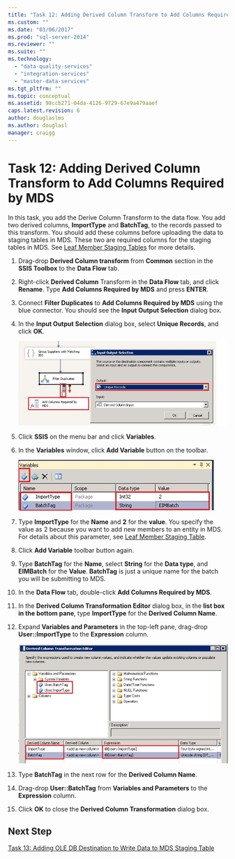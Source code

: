 ```yaml
---
title: "Task 12: Adding Derived Column Transform to Add Columns Required by MDS | Microsoft Docs"
ms.custom: ""
ms.date: "03/06/2017"
ms.prod: "sql-server-2014"
ms.reviewer: ""
ms.suite: ""
ms.technology: 
  - "data-quality-services"
  - "integration-services"
  - "master-data-services"
ms.tgt_pltfrm: ""
ms.topic: conceptual
ms.assetid: 98ccb271-04da-4126-9729-67e9a479aaef
caps.latest.revision: 6
author: douglaslms
ms.author: douglasl
manager: craigg
---
```

# Task 12: Adding Derived Column Transform to Add Columns Required by MDS
  In this task, you add the Derive Column Transform to the data flow. You add two derived columns, **ImportType** and **BatchTag**, to the records passed to this transform. You should add these columns before uploading the data to staging tables in MDS. These two are required columns for the staging tables in MDS. See [Leaf Member Staging Tables](http://msdn.microsoft.com/library/ee633854.aspx) for more details.  
  
1.  Drag-drop **Derived Column transform** from **Common** section in the **SSIS Toolbox** to the **Data Flow** tab.  
  
2.  Right-click **Derived Column** Transform in the **Data Flow** tab, and click **Rename**. Type **Add Columns Required by MDS** and press **ENTER**.  
  
3.  Connect **Filter Duplicates** to **Add Columns Required by MDS** using the blue connector. You should see the **Input Output Selection** dialog box.  
  
4.  In the **Input Output Selection** dialog box, select **Unique Records**, and click **OK**.  
  
     ![Input Output Selection Dialog Box](../../2014/tutorials/media/et-addingdcttoaddcolumnsrequiredbymds-01.jpg "Input Output Selection Dialog Box")  
  
5.  Click **SSIS** on the menu bar and click **Variables**.  
  
6.  In the **Variables** window, click **Add Variable** button on the toolbar.  
  
     ![SSIS Variables Window](../../2014/tutorials/media/et-addingdcttoaddcolumnsrequiredbymds-02.jpg "SSIS Variables Window")  
  
7.  Type **ImportType** for the **Name** and **2** for the **value**. You specify the value as 2 because you want to add new members to an entity in MDS. For details about this parameter, see [Leaf Member Staging Table](http://msdn.microsoft.com/library/ee633854.aspx).  
  
8.  Click **Add Variable** toolbar button again.  
  
9. Type **BatchTag** for the **Name**, select **String** for the **Data type**, and **EIMBatch** for the **Value**. **BatchTag** is just a unique name for the batch you will be submitting to MDS.  
  
10. In the **Data Flow** tab, double-click **Add Columns Required by MDS**.  
  
11. In the **Derived Column Transformation Editor** dialog box, in the **list box in the bottom pane**, type **ImportType** for the **Derived Column Name**.  
  
12. Expand **Variables and Parameters** in the top-left pane, drag-drop **User::ImportType** to the **Expression** column.  
  
     ![Derived Column Transformation Editor](../../2014/tutorials/media/et-addingdcttoaddcolumnsrequiredbymds-03.jpg "Derived Column Transformation Editor")  
  
13. Type **BatchTag** in the next row for the **Derived Column Name**.  
  
14. Drag-drop **User::BatchTag** from **Variables and Parameters** to the **Expression** column.  
  
15. Click **OK** to close the **Derived Column Transformation** dialog box.  
  
## Next Step  
 [Task 13: Adding OLE DB Destination to Write Data to MDS Staging Table](../../2014/tutorials/task-13-adding-ole-db-destination-to-write-data-to-mds-staging-table.md)  
  
  
